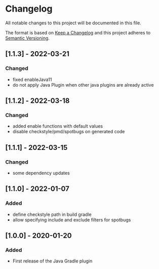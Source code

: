# Changelog
All notable changes to this project will be documented in this file.

The format is based on [Keep a Changelog](http://keepachangelog.com/en/1.0.0/)
and this project adheres to [Semantic Versioning](http://semver.org/spec/v2.0.0.html).

## [1.1.3] - 2022-03-21
### Changed
- fixed enableJava11
- do not apply Java Plugin when other java plugins are already active

## [1.1.2] - 2022-03-18
### Changed
- added enable functions with default values
- disable checkstyle/pmd/spotbugs on generated code

## [1.1.1] - 2022-03-15
### Changed
- some dependency updates

## [1.1.0] - 2022-01-07
### Added
- define checkstyle path in build gradle
- allow specifying include and exclude filters for spotbugs

## [1.0.0] - 2020-01-20
### Added
- First release of the Java Gradle plugin
